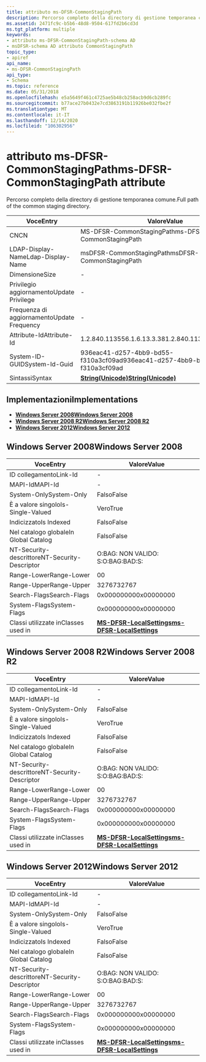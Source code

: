 ```yaml
---
title: attributo ms-DFSR-CommonStagingPath
description: Percorso completo della directory di gestione temporanea comune.
ms.assetid: 2471fc9c-b5b6-48d8-9504-617fd2b6cd3d
ms.tgt_platform: multiple
keywords:
- attributo ms-DFSR-CommonStagingPath-schema AD
- msDFSR-schema AD attributo CommonStagingPath
topic_type:
- apiref
api_name:
- ms-DFSR-CommonStagingPath
api_type:
- Schema
ms.topic: reference
ms.date: 05/31/2018
ms.openlocfilehash: e5a5649f461c4725ae5b48cb258acb9d6cb289fc
ms.sourcegitcommit: b77ace27b0432e7cd3863191b11926be032fbe2f
ms.translationtype: MT
ms.contentlocale: it-IT
ms.lasthandoff: 12/14/2020
ms.locfileid: "106302956"
---
```

# <a name="ms-dfsr-commonstagingpath-attribute"></a><span data-ttu-id="7c974-105">attributo ms-DFSR-CommonStagingPath</span><span class="sxs-lookup"><span data-stu-id="7c974-105">ms-DFSR-CommonStagingPath attribute</span></span>

<span data-ttu-id="7c974-106">Percorso completo della directory di gestione temporanea comune.</span><span class="sxs-lookup"><span data-stu-id="7c974-106">Full path of the common staging directory.</span></span>



| <span data-ttu-id="7c974-107">Voce</span><span class="sxs-lookup"><span data-stu-id="7c974-107">Entry</span></span> | <span data-ttu-id="7c974-108">Valore</span><span class="sxs-lookup"><span data-stu-id="7c974-108">Value</span></span> |
|-------------------|---------------------------------------------|
| <span data-ttu-id="7c974-109">CN</span><span class="sxs-lookup"><span data-stu-id="7c974-109">CN</span></span>                | <span data-ttu-id="7c974-110">MS-DFSR-CommonStagingPath</span><span class="sxs-lookup"><span data-stu-id="7c974-110">ms-DFSR-CommonStagingPath</span></span>                   |
| <span data-ttu-id="7c974-111">LDAP-Display-Name</span><span class="sxs-lookup"><span data-stu-id="7c974-111">Ldap-Display-Name</span></span> | <span data-ttu-id="7c974-112">msDFSR-CommonStagingPath</span><span class="sxs-lookup"><span data-stu-id="7c974-112">msDFSR-CommonStagingPath</span></span>                    |
| <span data-ttu-id="7c974-113">Dimensione</span><span class="sxs-lookup"><span data-stu-id="7c974-113">Size</span></span>              | \-                                          |
| <span data-ttu-id="7c974-114">Privilegio aggiornamento</span><span class="sxs-lookup"><span data-stu-id="7c974-114">Update Privilege</span></span>  | \-                                          |
| <span data-ttu-id="7c974-115">Frequenza di aggiornamento</span><span class="sxs-lookup"><span data-stu-id="7c974-115">Update Frequency</span></span>  | \-                                          |
| <span data-ttu-id="7c974-116">Attribute-Id</span><span class="sxs-lookup"><span data-stu-id="7c974-116">Attribute-Id</span></span>      | <span data-ttu-id="7c974-117">1.2.840.113556.1.6.13.3.38</span><span class="sxs-lookup"><span data-stu-id="7c974-117">1.2.840.113556.1.6.13.3.38</span></span>                  |
| <span data-ttu-id="7c974-118">System-ID-GUID</span><span class="sxs-lookup"><span data-stu-id="7c974-118">System-Id-Guid</span></span>    | <span data-ttu-id="7c974-119">936eac41-d257-4bb9-bd55-f310a3cf09ad</span><span class="sxs-lookup"><span data-stu-id="7c974-119">936eac41-d257-4bb9-bd55-f310a3cf09ad</span></span>        |
| <span data-ttu-id="7c974-120">Sintassi</span><span class="sxs-lookup"><span data-stu-id="7c974-120">Syntax</span></span>            | [<span data-ttu-id="7c974-121">**String(Unicode)**</span><span class="sxs-lookup"><span data-stu-id="7c974-121">**String(Unicode)**</span></span>](s-string-unicode.md) |



## <a name="implementations"></a><span data-ttu-id="7c974-122">Implementazioni</span><span class="sxs-lookup"><span data-stu-id="7c974-122">Implementations</span></span>

-   [<span data-ttu-id="7c974-123">**Windows Server 2008**</span><span class="sxs-lookup"><span data-stu-id="7c974-123">**Windows Server 2008**</span></span>](#windows-server-2008)
-   [<span data-ttu-id="7c974-124">**Windows Server 2008 R2**</span><span class="sxs-lookup"><span data-stu-id="7c974-124">**Windows Server 2008 R2**</span></span>](#windows-server-2008-r2)
-   [<span data-ttu-id="7c974-125">**Windows Server 2012**</span><span class="sxs-lookup"><span data-stu-id="7c974-125">**Windows Server 2012**</span></span>](#windows-server-2012)

## <a name="windows-server-2008"></a><span data-ttu-id="7c974-126">Windows Server 2008</span><span class="sxs-lookup"><span data-stu-id="7c974-126">Windows Server 2008</span></span>



| <span data-ttu-id="7c974-127">Voce</span><span class="sxs-lookup"><span data-stu-id="7c974-127">Entry</span></span> | <span data-ttu-id="7c974-128">Valore</span><span class="sxs-lookup"><span data-stu-id="7c974-128">Value</span></span> |
|------------------------|--------------------------------------------------------------------|
| <span data-ttu-id="7c974-129">ID collegamento</span><span class="sxs-lookup"><span data-stu-id="7c974-129">Link-Id</span></span>                | \-                                                                 |
| <span data-ttu-id="7c974-130">MAPI-Id</span><span class="sxs-lookup"><span data-stu-id="7c974-130">MAPI-Id</span></span>                | \-                                                                 |
| <span data-ttu-id="7c974-131">System-Only</span><span class="sxs-lookup"><span data-stu-id="7c974-131">System-Only</span></span>            | <span data-ttu-id="7c974-132">Falso</span><span class="sxs-lookup"><span data-stu-id="7c974-132">False</span></span>                                                              |
| <span data-ttu-id="7c974-133">È a valore singolo</span><span class="sxs-lookup"><span data-stu-id="7c974-133">Is-Single-Valued</span></span>       | <span data-ttu-id="7c974-134">Vero</span><span class="sxs-lookup"><span data-stu-id="7c974-134">True</span></span>                                                               |
| <span data-ttu-id="7c974-135">Indicizzato</span><span class="sxs-lookup"><span data-stu-id="7c974-135">Is Indexed</span></span>             | <span data-ttu-id="7c974-136">Falso</span><span class="sxs-lookup"><span data-stu-id="7c974-136">False</span></span>                                                              |
| <span data-ttu-id="7c974-137">Nel catalogo globale</span><span class="sxs-lookup"><span data-stu-id="7c974-137">In Global Catalog</span></span>      | <span data-ttu-id="7c974-138">Falso</span><span class="sxs-lookup"><span data-stu-id="7c974-138">False</span></span>                                                              |
| <span data-ttu-id="7c974-139">NT-Security-descrittore</span><span class="sxs-lookup"><span data-stu-id="7c974-139">NT-Security-Descriptor</span></span> | <span data-ttu-id="7c974-140">O:BAG: NON VALIDO: S:</span><span class="sxs-lookup"><span data-stu-id="7c974-140">O:BAG:BAD:S:</span></span>                                                       |
| <span data-ttu-id="7c974-141">Range-Lower</span><span class="sxs-lookup"><span data-stu-id="7c974-141">Range-Lower</span></span>            | <span data-ttu-id="7c974-142">0</span><span class="sxs-lookup"><span data-stu-id="7c974-142">0</span></span>                                                                  |
| <span data-ttu-id="7c974-143">Range-Upper</span><span class="sxs-lookup"><span data-stu-id="7c974-143">Range-Upper</span></span>            | <span data-ttu-id="7c974-144">32767</span><span class="sxs-lookup"><span data-stu-id="7c974-144">32767</span></span>                                                              |
| <span data-ttu-id="7c974-145">Search-Flags</span><span class="sxs-lookup"><span data-stu-id="7c974-145">Search-Flags</span></span>           | <span data-ttu-id="7c974-146">0x00000000</span><span class="sxs-lookup"><span data-stu-id="7c974-146">0x00000000</span></span>                                                         |
| <span data-ttu-id="7c974-147">System-Flags</span><span class="sxs-lookup"><span data-stu-id="7c974-147">System-Flags</span></span>           | <span data-ttu-id="7c974-148">0x00000000</span><span class="sxs-lookup"><span data-stu-id="7c974-148">0x00000000</span></span>                                                         |
| <span data-ttu-id="7c974-149">Classi utilizzate in</span><span class="sxs-lookup"><span data-stu-id="7c974-149">Classes used in</span></span>        | [<span data-ttu-id="7c974-150">**MS-DFSR-LocalSettings**</span><span class="sxs-lookup"><span data-stu-id="7c974-150">**ms-DFSR-LocalSettings**</span></span>](c-msdfsr-localsettings.md)<br/> |



## <a name="windows-server-2008-r2"></a><span data-ttu-id="7c974-151">Windows Server 2008 R2</span><span class="sxs-lookup"><span data-stu-id="7c974-151">Windows Server 2008 R2</span></span>



| <span data-ttu-id="7c974-152">Voce</span><span class="sxs-lookup"><span data-stu-id="7c974-152">Entry</span></span> | <span data-ttu-id="7c974-153">Valore</span><span class="sxs-lookup"><span data-stu-id="7c974-153">Value</span></span> |
|------------------------|--------------------------------------------------------------------|
| <span data-ttu-id="7c974-154">ID collegamento</span><span class="sxs-lookup"><span data-stu-id="7c974-154">Link-Id</span></span>                | \-                                                                 |
| <span data-ttu-id="7c974-155">MAPI-Id</span><span class="sxs-lookup"><span data-stu-id="7c974-155">MAPI-Id</span></span>                | \-                                                                 |
| <span data-ttu-id="7c974-156">System-Only</span><span class="sxs-lookup"><span data-stu-id="7c974-156">System-Only</span></span>            | <span data-ttu-id="7c974-157">Falso</span><span class="sxs-lookup"><span data-stu-id="7c974-157">False</span></span>                                                              |
| <span data-ttu-id="7c974-158">È a valore singolo</span><span class="sxs-lookup"><span data-stu-id="7c974-158">Is-Single-Valued</span></span>       | <span data-ttu-id="7c974-159">Vero</span><span class="sxs-lookup"><span data-stu-id="7c974-159">True</span></span>                                                               |
| <span data-ttu-id="7c974-160">Indicizzato</span><span class="sxs-lookup"><span data-stu-id="7c974-160">Is Indexed</span></span>             | <span data-ttu-id="7c974-161">Falso</span><span class="sxs-lookup"><span data-stu-id="7c974-161">False</span></span>                                                              |
| <span data-ttu-id="7c974-162">Nel catalogo globale</span><span class="sxs-lookup"><span data-stu-id="7c974-162">In Global Catalog</span></span>      | <span data-ttu-id="7c974-163">Falso</span><span class="sxs-lookup"><span data-stu-id="7c974-163">False</span></span>                                                              |
| <span data-ttu-id="7c974-164">NT-Security-descrittore</span><span class="sxs-lookup"><span data-stu-id="7c974-164">NT-Security-Descriptor</span></span> | <span data-ttu-id="7c974-165">O:BAG: NON VALIDO: S:</span><span class="sxs-lookup"><span data-stu-id="7c974-165">O:BAG:BAD:S:</span></span>                                                       |
| <span data-ttu-id="7c974-166">Range-Lower</span><span class="sxs-lookup"><span data-stu-id="7c974-166">Range-Lower</span></span>            | <span data-ttu-id="7c974-167">0</span><span class="sxs-lookup"><span data-stu-id="7c974-167">0</span></span>                                                                  |
| <span data-ttu-id="7c974-168">Range-Upper</span><span class="sxs-lookup"><span data-stu-id="7c974-168">Range-Upper</span></span>            | <span data-ttu-id="7c974-169">32767</span><span class="sxs-lookup"><span data-stu-id="7c974-169">32767</span></span>                                                              |
| <span data-ttu-id="7c974-170">Search-Flags</span><span class="sxs-lookup"><span data-stu-id="7c974-170">Search-Flags</span></span>           | <span data-ttu-id="7c974-171">0x00000000</span><span class="sxs-lookup"><span data-stu-id="7c974-171">0x00000000</span></span>                                                         |
| <span data-ttu-id="7c974-172">System-Flags</span><span class="sxs-lookup"><span data-stu-id="7c974-172">System-Flags</span></span>           | <span data-ttu-id="7c974-173">0x00000000</span><span class="sxs-lookup"><span data-stu-id="7c974-173">0x00000000</span></span>                                                         |
| <span data-ttu-id="7c974-174">Classi utilizzate in</span><span class="sxs-lookup"><span data-stu-id="7c974-174">Classes used in</span></span>        | [<span data-ttu-id="7c974-175">**MS-DFSR-LocalSettings**</span><span class="sxs-lookup"><span data-stu-id="7c974-175">**ms-DFSR-LocalSettings**</span></span>](c-msdfsr-localsettings.md)<br/> |



## <a name="windows-server-2012"></a><span data-ttu-id="7c974-176">Windows Server 2012</span><span class="sxs-lookup"><span data-stu-id="7c974-176">Windows Server 2012</span></span>



| <span data-ttu-id="7c974-177">Voce</span><span class="sxs-lookup"><span data-stu-id="7c974-177">Entry</span></span> | <span data-ttu-id="7c974-178">Valore</span><span class="sxs-lookup"><span data-stu-id="7c974-178">Value</span></span> |
|------------------------|--------------------------------------------------------------------|
| <span data-ttu-id="7c974-179">ID collegamento</span><span class="sxs-lookup"><span data-stu-id="7c974-179">Link-Id</span></span>                | \-                                                                 |
| <span data-ttu-id="7c974-180">MAPI-Id</span><span class="sxs-lookup"><span data-stu-id="7c974-180">MAPI-Id</span></span>                | \-                                                                 |
| <span data-ttu-id="7c974-181">System-Only</span><span class="sxs-lookup"><span data-stu-id="7c974-181">System-Only</span></span>            | <span data-ttu-id="7c974-182">Falso</span><span class="sxs-lookup"><span data-stu-id="7c974-182">False</span></span>                                                              |
| <span data-ttu-id="7c974-183">È a valore singolo</span><span class="sxs-lookup"><span data-stu-id="7c974-183">Is-Single-Valued</span></span>       | <span data-ttu-id="7c974-184">Vero</span><span class="sxs-lookup"><span data-stu-id="7c974-184">True</span></span>                                                               |
| <span data-ttu-id="7c974-185">Indicizzato</span><span class="sxs-lookup"><span data-stu-id="7c974-185">Is Indexed</span></span>             | <span data-ttu-id="7c974-186">Falso</span><span class="sxs-lookup"><span data-stu-id="7c974-186">False</span></span>                                                              |
| <span data-ttu-id="7c974-187">Nel catalogo globale</span><span class="sxs-lookup"><span data-stu-id="7c974-187">In Global Catalog</span></span>      | <span data-ttu-id="7c974-188">Falso</span><span class="sxs-lookup"><span data-stu-id="7c974-188">False</span></span>                                                              |
| <span data-ttu-id="7c974-189">NT-Security-descrittore</span><span class="sxs-lookup"><span data-stu-id="7c974-189">NT-Security-Descriptor</span></span> | <span data-ttu-id="7c974-190">O:BAG: NON VALIDO: S:</span><span class="sxs-lookup"><span data-stu-id="7c974-190">O:BAG:BAD:S:</span></span>                                                       |
| <span data-ttu-id="7c974-191">Range-Lower</span><span class="sxs-lookup"><span data-stu-id="7c974-191">Range-Lower</span></span>            | <span data-ttu-id="7c974-192">0</span><span class="sxs-lookup"><span data-stu-id="7c974-192">0</span></span>                                                                  |
| <span data-ttu-id="7c974-193">Range-Upper</span><span class="sxs-lookup"><span data-stu-id="7c974-193">Range-Upper</span></span>            | <span data-ttu-id="7c974-194">32767</span><span class="sxs-lookup"><span data-stu-id="7c974-194">32767</span></span>                                                              |
| <span data-ttu-id="7c974-195">Search-Flags</span><span class="sxs-lookup"><span data-stu-id="7c974-195">Search-Flags</span></span>           | <span data-ttu-id="7c974-196">0x00000000</span><span class="sxs-lookup"><span data-stu-id="7c974-196">0x00000000</span></span>                                                         |
| <span data-ttu-id="7c974-197">System-Flags</span><span class="sxs-lookup"><span data-stu-id="7c974-197">System-Flags</span></span>           | <span data-ttu-id="7c974-198">0x00000000</span><span class="sxs-lookup"><span data-stu-id="7c974-198">0x00000000</span></span>                                                         |
| <span data-ttu-id="7c974-199">Classi utilizzate in</span><span class="sxs-lookup"><span data-stu-id="7c974-199">Classes used in</span></span>        | [<span data-ttu-id="7c974-200">**MS-DFSR-LocalSettings**</span><span class="sxs-lookup"><span data-stu-id="7c974-200">**ms-DFSR-LocalSettings**</span></span>](c-msdfsr-localsettings.md)<br/> |



 

 





